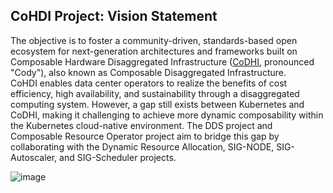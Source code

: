 ## CoHDI Project: Vision Statement
The objective is to foster a community-driven, standards-based open ecosystem for next-generation architectures and frameworks built on Composable Hardware Disaggregated Infrastructure ([CoDHI](https://github.com/CoHDI/.github/blob/main/README.md), pronounced "Cody"), also known as Composable Disaggregated Infrastructure.  
CoHDI enables data center operators to realize the benefits of cost efficiency, high availability, and sustainability through a disaggregated computing system.
However, a gap still exists between Kubernetes and CoDHI, making it challenging to achieve more dynamic composability within the Kubernetes cloud-native environment.
The DDS project and Composable Resource Operator project aim to bridge this gap by collaborating with the Dynamic Resource Allocation, SIG-NODE, SIG-Autoscaler, and SIG-Scheduler projects.

![image](https://github.com/user-attachments/assets/76cafc15-0409-4094-9a8a-bb3f1f52b00d)
